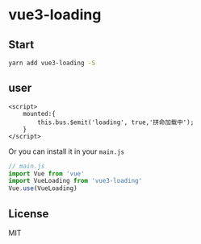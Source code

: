 # vue3-loading

## Start

```bash
yarn add vue3-loading -S
```

## user

```app.vue
<script>
    mounted:{
        this.bus.$emit('loading', true,'拼命加载中');
    }
</script>
```

Or you can install it in your `main.js`

```javascript
// main.js
import Vue from 'vue'
import VueLoading from 'vue3-loading'
Vue.use(VueLoading)
```

## License

MIT
